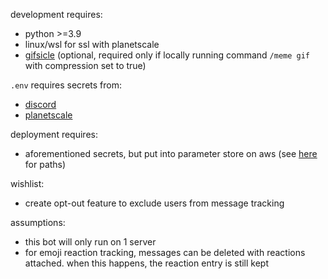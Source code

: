 development requires:
- python >=3.9
- linux/wsl for ssl with planetscale
- [gifsicle](https://github.com/kohler/gifsicle) (optional, required only if locally running command `/meme gif` with compression set to true)

`.env` requires secrets from:
- [discord](https://discordpy.readthedocs.io/en/stable/discord.html) 
- [planetscale](https://planetscale.com/docs/tutorials/connect-any-application)

deployment requires:
- aforementioned secrets, but put into parameter store on aws (see [here](/src/lib/envloader.py) for paths)

wishlist:
- create opt-out feature to exclude users from message tracking

assumptions:
- this bot will only run on 1 server
- for emoji reaction tracking, messages can be deleted with reactions attached. when this happens, the reaction entry is still kept
